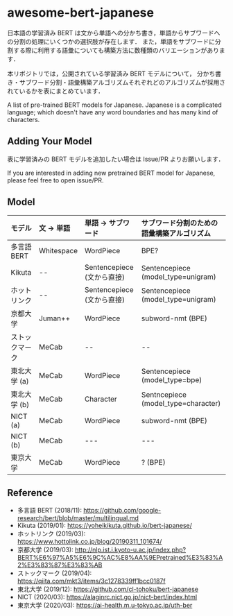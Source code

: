 # awesome-bert-japanese

日本語の学習済み BERT は文から単語への分かち書き，単語からサブワードへの分割の処理にいくつかの選択肢が存在します．
また，単語をサブワードに分割する際に利用する語彙についても構築方法に数種類のバリエーションがあります．

本リポジトリでは，公開されている学習済み BERT モデルについて，
分かち書き・サブワード分割・語彙構築アルゴリズムそれぞれどのアルゴリズムが採用されているかを表にまとめています．

A list of pre-trained BERT models for Japanese.
Japanese is a complicated language; which doesn't have any word boundaries and has many kind of characters.


## Adding Your Model

表に学習済みの BERT モデルを追加したい場合は Issue/PR よりお願いします．

If you are interested in adding new pretrained BERT model for Japanese, please feel free to open issue/PR.


## Model


| モデル           | 文 -> 単語     | 単語 -> サブワード           | サブワード分割のための語彙構築アルゴリズム     |
| :--------------- | :------------- | :--------------------------- | :--------------------------------------------- |
| 多言語 BERT      | Whitespace     | WordPiece                    | BPE?                                           |
| Kikuta           | --             | Sentencepiece (文から直接)   | Sentencepiece (model_type=unigram)             |
| ホットリンク     | --             | Sentencepiece (文から直接)   | Sentencepiece (model_type=unigram)             |
| 京都大学         | Juman++        | WordPiece                    | subword-nmt (BPE)                             |
| ストックマーク   | MeCab          | --                           | --                                             |
| 東北大学 (a)     | MeCab          | WordPiece                    | Sentencepiece (model_type=bpe)                 |
| 東北大学 (b)     | MeCab          | Character                    | Sentncepiece (model_type=character)           |
| NICT (a)         | MeCab          | WordPiece                    | subword-nmt (BPE)                                            |
| NICT (b)         | MeCab          | ---                          | ---                                            |
| 東京大学         | MeCab          | WordPiece                    | ? (BPE)                                            |



## Reference

- 多言語 BERT (2018/11): https://github.com/google-research/bert/blob/master/multilingual.md
- Kikuta (2019/01): https://yoheikikuta.github.io/bert-japanese/
- ホットリンク (2019/03): https://www.hottolink.co.jp/blog/20190311_101674/
- 京都大学 (2019/03): http://nlp.ist.i.kyoto-u.ac.jp/index.php?BERT%E6%97%A5%E6%9C%AC%E8%AA%9EPretrained%E3%83%A2%E3%83%87%E3%83%AB
- ストックマーク (2019/04): https://qiita.com/mkt3/items/3c1278339ff1bcc0187f
- 東北大学 (2019/12): https://github.com/cl-tohoku/bert-japanese
- NICT (2020/03): https://alaginrc.nict.go.jp/nict-bert/index.html
- 東京大学 (2020/03): https://ai-health.m.u-tokyo.ac.jp/uth-ber
